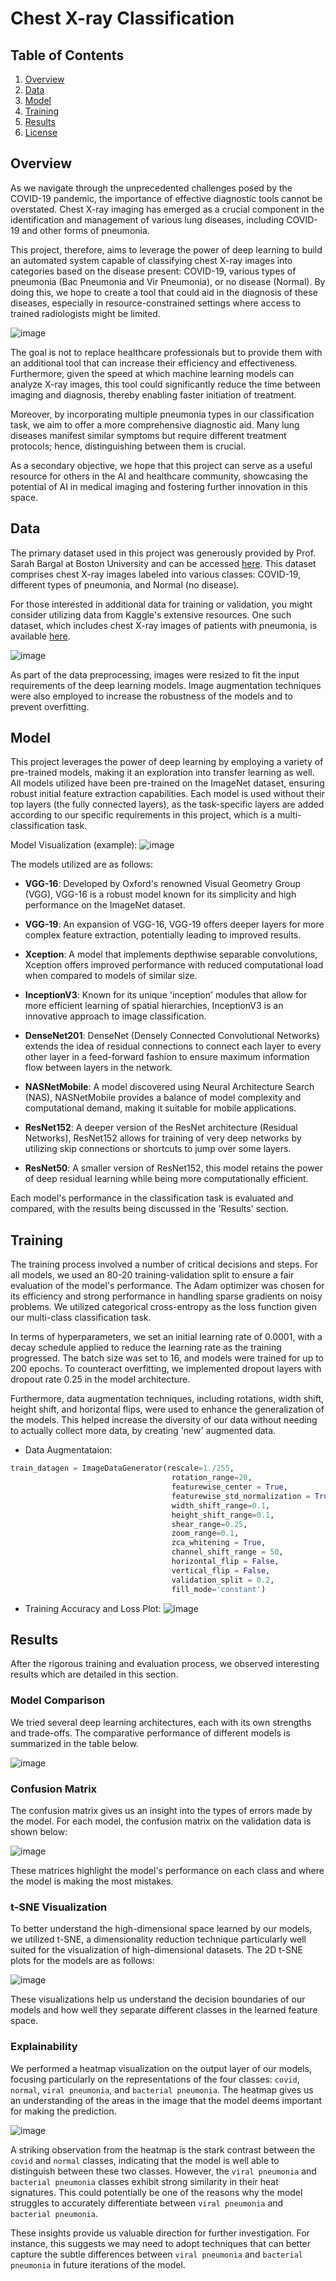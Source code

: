 # Chest X-ray Classification

## Table of Contents
1. [Overview](#overview)
2. [Data](#data)
5. [Model](#model)
6. [Training](#training)
7. [Results](#results)
8. [License](#license)

## Overview
As we navigate through the unprecedented challenges posed by the COVID-19 pandemic, the importance of effective diagnostic tools cannot be overstated. Chest X-ray imaging has emerged as a crucial component in the identification and management of various lung diseases, including COVID-19 and other forms of pneumonia.

This project, therefore, aims to leverage the power of deep learning to build an automated system capable of classifying chest X-ray images into categories based on the disease present: COVID-19, various types of pneumonia (Bac Pneumonia and Vir Pneumonia), or no disease (Normal). By doing this, we hope to create a tool that could aid in the diagnosis of these diseases, especially in resource-constrained settings where access to trained radiologists might be limited.

![image](img/flowchart.png)

The goal is not to replace healthcare professionals but to provide them with an additional tool that can increase their efficiency and effectiveness. Furthermore, given the speed at which machine learning models can analyze X-ray images, this tool could significantly reduce the time between imaging and diagnosis, thereby enabling faster initiation of treatment.

Moreover, by incorporating multiple pneumonia types in our classification task, we aim to offer a more comprehensive diagnostic aid. Many lung diseases manifest similar symptoms but require different treatment protocols; hence, distinguishing between them is crucial.

As a secondary objective, we hope that this project can serve as a useful resource for others in the AI and healthcare community, showcasing the potential of AI in medical imaging and fostering further innovation in this space.

## Data
The primary dataset used in this project was generously provided by Prof. Sarah Bargal at Boston University and can be accessed [here](https://drive.google.com/file/d/1Y88tgqpQ1Pjko_7rntcPowOJs_QNOrJ-/view). This dataset comprises chest X-ray images labeled into various classes: COVID-19, different types of pneumonia, and Normal (no disease).

For those interested in additional data for training or validation, you might consider utilizing data from Kaggle's extensive resources. One such dataset, which includes chest X-ray images of patients with pneumonia, is available [here](https://www.kaggle.com/datasets/paultimothymooney/chest-xray-pneumonia).

![image](/img/show.png)

As part of the data preprocessing, images were resized to fit the input requirements of the deep learning models. Image augmentation techniques were also employed to increase the robustness of the models and to prevent overfitting.

## Model
This project leverages the power of deep learning by employing a variety of pre-trained models, making it an exploration into transfer learning as well. All models utilized have been pre-trained on the ImageNet dataset, ensuring robust initial feature extraction capabilities. Each model is used without their top layers (the fully connected layers), as the task-specific layers are added according to our specific requirements in this project, which is a multi-classification task.

Model Visualization (example): 
![image](img/structure2.png)

The models utilized are as follows:

- **VGG-16**: Developed by Oxford's renowned Visual Geometry Group (VGG), VGG-16 is a robust model known for its simplicity and high performance on the ImageNet dataset.

- **VGG-19**: An expansion of VGG-16, VGG-19 offers deeper layers for more complex feature extraction, potentially leading to improved results.

- **Xception**: A model that implements depthwise separable convolutions, Xception offers improved performance with reduced computational load when compared to models of similar size.

- **InceptionV3**: Known for its unique 'inception' modules that allow for more efficient learning of spatial hierarchies, InceptionV3 is an innovative approach to image classification.

- **DenseNet201**: DenseNet (Densely Connected Convolutional Networks) extends the idea of residual connections to connect each layer to every other layer in a feed-forward fashion to ensure maximum information flow between layers in the network.

- **NASNetMobile**: A model discovered using Neural Architecture Search (NAS), NASNetMobile provides a balance of model complexity and computational demand, making it suitable for mobile applications.

- **ResNet152**: A deeper version of the ResNet architecture (Residual Networks), ResNet152 allows for training of very deep networks by utilizing skip connections or shortcuts to jump over some layers.

- **ResNet50**: A smaller version of ResNet152, this model retains the power of deep residual learning while being more computationally efficient.

Each model's performance in the classification task is evaluated and compared, with the results being discussed in the 'Results' section.


## Training
The training process involved a number of critical decisions and steps. For all models, we used an 80-20 training-validation split to ensure a fair evaluation of the model's performance. The Adam optimizer was chosen for its efficiency and strong performance in handling sparse gradients on noisy problems. We utilized categorical cross-entropy as the loss function given our multi-class classification task.

In terms of hyperparameters, we set an initial learning rate of 0.0001, with a decay schedule applied to reduce the learning rate as the training progressed. The batch size was set to 16, and models were trained for up to 200 epochs. To counteract overfitting, we implemented dropout layers with dropout rate 0.25 in the model architecture.

Furthermore, data augmentation techniques, including rotations, width shift, height shift, and horizontal flips, were used to enhance the generalization of the models. This helped increase the diversity of our data without needing to actually collect more data, by creating 'new' augmented data.

- Data Augmentataion:
```python 
train_datagen = ImageDataGenerator(rescale=1./255,
                                    rotation_range=20,
                                    featurewise_center = True,
                                    featurewise_std_normalization = True,
                                    width_shift_range=0.1,
                                    height_shift_range=0.1,
                                    shear_range=0.25,
                                    zoom_range=0.1,
                                    zca_whitening = True,
                                    channel_shift_range = 50,
                                    horizontal_flip = False,
                                    vertical_flip = False,
                                    validation_split = 0.2,
                                    fill_mode='constant')
```

- Training Accuracy and Loss Plot: 
![image](img/epoch200_acc.png)




## Results
After the rigorous training and evaluation process, we observed interesting results which are detailed in this section.

### Model Comparison
We tried several deep learning architectures, each with its own strengths and trade-offs. The comparative performance of different models is summarized in the table below.

![image](img/result.png)

### Confusion Matrix
The confusion matrix gives us an insight into the types of errors made by the model. For each model, the confusion matrix on the validation data is shown below:

![image](img/94_cm.png)

These matrices highlight the model's performance on each class and where the model is making the most mistakes.

### t-SNE Visualization
To better understand the high-dimensional space learned by our models, we utilized t-SNE, a dimensionality reduction technique particularly well suited for the visualization of high-dimensional datasets. The 2D t-SNE plots for the models are as follows:

![image](img/94-tSNE.png)

These visualizations help us understand the decision boundaries of our models and how well they separate different classes in the learned feature space.

### Explainability
We performed a heatmap visualization on the output layer of our models, focusing particularly on the representations of the four classes: `covid`, `normal`, `viral pneumonia`, and `bacterial pneumonia`. The heatmap gives us an understanding of the areas in the image that the model deems important for making the prediction.

![image](img/heat2.png)

A striking observation from the heatmap is the stark contrast between the `covid` and `normal` classes, indicating that the model is well able to distinguish between these two classes. However, the `viral pneumonia` and `bacterial pneumonia` classes exhibit strong similarity in their heat signatures. This could potentially be one of the reasons why the model struggles to accurately differentiate between `viral pneumonia` and `bacterial pneumonia`.

These insights provide us valuable direction for further investigation. For instance, this suggests we may need to adopt techniques that can better capture the subtle differences between `viral pneumonia` and `bacterial pneumonia` in future iterations of the model.